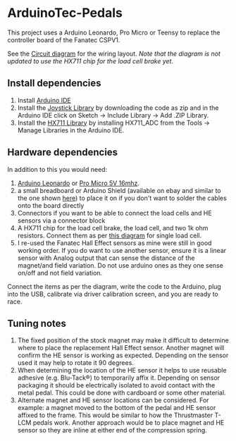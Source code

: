 # ArduinoTec-Pedals
This project uses a Arduino Leonardo, Pro Micro or Teensy to replace the controller board of the Fanatec CSPV1.

See the [Circuit diagram](https://github.com/crmne/ArduinoTec-Pedals/blob/master/Circuit%20Diagram.PNG) for the wiring layout. _Note that the diagram is not updated to use the HX711 chip for the load cell brake yet_.

## Install dependencies

1. Install [Arduino IDE](https://www.arduino.cc/en/software)
2. Install the [Joystick Library](https://github.com/MHeironimus/ArduinoJoystickLibrary) by downloading the code as zip and in the Arduino IDE click on Sketch -> Include Library -> Add .ZIP Library.
3. Install the [HX711 Library](https://github.com/olkal/HX711_ADC) by installing HX711_ADC from the Tools -> Manage Libraries in the Arduino IDE.

## Hardware dependencies

In addition to this you would need:

1. [Arduino Leonardo](https://store.arduino.cc/usa/leonardo) or [Pro Micro 5V 16mhz](https://www.sparkfun.com/products/12640).
2. a small breadboard or Arduino Shield (available on ebay and similar to the one shown [here](https://www.adafruit.com/product/51)) to place it on if you don't want to solder the cables onto the board directly
3. Connectors if you want to be able to connect the load cells and HE sensors via a connector block
4. A HX711 chip for the load cell brake, the load cell, and two 1k ohm resistors. Connect them as per [this diagram](https://circuitjournal.com/50kg-load-cells-with-HX711) for single load cell.
5. I re-used the Fanatec Hall Effect sensors as mine were still in good working order. If you do want to use another sensor, ensure it is a linear sensor with Analog output that can sense the distance of the magnet/and field variation. Do not use arduino ones as they one sense on/off and not field variation.

Connect the items as per the diagram, write the code to the Arduino, plug into the USB, calibrate via driver calibration screen, and you are ready to race.

## Tuning notes

1. The fixed position of the stock magnet may make it difficult to determine where to place the replacement Hall Effect sensor. Another magnet will confirm the HE sensor is working as expected. Depending on the sensor used it may help to rotate it 90 degrees.
2. When determining the location of the HE sensor it helps to use reusable adhesive (e.g. Blu-Tack:registered:) to temporarily affix it. Depending on sensor packaging it should be electrically isolated to avoid contact with the metal pedal. This could be done with cardboard or some other material.
3. Alternate magnet and HE sensor locations can be considered. For example: a magnet moved to the bottom of the pedal and HE sensor affixed to the frame. This would be similar to how the Thrustmaster T-LCM pedals work. Another approach would be to place magnet and HE sensor so they are inline at either end of the compression spring.